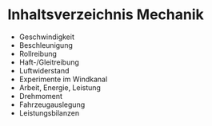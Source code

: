 # Inhaltsverzeichnis Mechanik

- Geschwindigkeit
- Beschleunigung
- Rollreibung
- Haft-/Gleitreibung
- Luftwiderstand
- Experimente im Windkanal
- Arbeit, Energie, Leistung
- Drehmoment
- Fahrzeugauslegung
- Leistungsbilanzen
